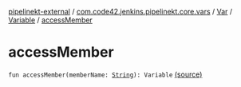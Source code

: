 [pipelinekt-external](../../../index.md) / [com.code42.jenkins.pipelinekt.core.vars](../../index.md) / [Var](../index.md) / [Variable](index.md) / [accessMember](./access-member.md)

# accessMember

`fun accessMember(memberName: `[`String`](https://kotlinlang.org/api/latest/jvm/stdlib/kotlin/-string/index.html)`): Variable` [(source)](https://github.com/code42/pipelinekt/tree/master/core/src/main/kotlin/com/code42/jenkins/pipelinekt/core/vars/Var.kt#L115)